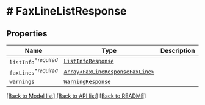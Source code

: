 # # FaxLineListResponse



## Properties

Name | Type | Description | Notes
------------ | ------------- | ------------- | -------------
| `listInfo`<sup>*_required_</sup> | [```ListInfoResponse```](ListInfoResponse.md) |    |  |
| `faxLines`<sup>*_required_</sup> | [```Array<FaxLineResponseFaxLine>```](FaxLineResponseFaxLine.md) |    |  |
| `warnings` | [```WarningResponse```](WarningResponse.md) |    |  |

[[Back to Model list]](../../README.md#models) [[Back to API list]](../../README.md#endpoints) [[Back to README]](../../README.md)
